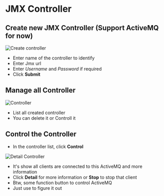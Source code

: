 # JMX Controller

## Create new JMX Controller (Support ActiveMQ for now)

![Create controller](/dashboard/docs/pictures/createcontroller.png)

* Enter name of the controller to identify
* Enter Jmx url
* Enter *Username* and *Password* if required
* Click **Submit**

## Manage all Controller

![Controller](/dashboard/docs/pictures/controllers.png)

* List all created controller
* You can delete it or Controll it

## Control the Controller
* In the controller list, click **Control**

![Detail Controller](/dashboard/docs/pictures/detailcontroller.png)

* It's show all clients are connected to this ActiveMQ and more information
* Click **Detail** for more information or **Stop** to stop that client
* Btw, some function button to control ActiveMQ
* Just use to figure it out